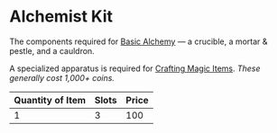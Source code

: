 # Alchemist Kit

The components required for [Basic Alchemy](../../../Magic/Crafting/Basic%20Alchemy.md) — a crucible, a mortar & pestle, and a cauldron.

A specialized apparatus is required for [Crafting Magic Items](../../../Magic/Crafting/Crafting%20Magic%20Items.md).
*These generally cost 1,000+ coins.*

| Quantity of Item | Slots | Price |
| ---------------- | ----- | ----- |
| 1                | 3     | 100   |
